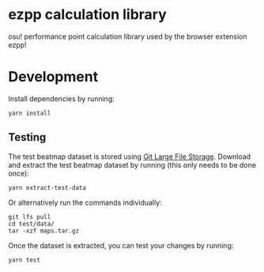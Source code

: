# ezpp calculation library

osu! performance point calculation library used by the browser extension ezpp!

# Development

Install dependencies by running:
```
yarn install
```

## Testing

The test beatmap dataset is stored using [Git Large File Storage](https://git-lfs.github.com/). Download and extract the test beatmap dataset by running (this only needs to be done once):
```
yarn extract-test-data
```
Or alternatively run the commands individually:
```
git lfs pull
cd test/data/
tar -xzf maps.tar.gz
```

Once the dataset is extracted, you can test your changes by running:
```
yarn test
```
